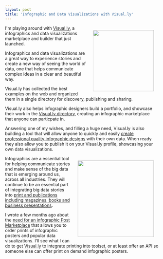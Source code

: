 ```yaml
---
layout: post
title: 'Infographic and Data Visualizations with Visual.ly'
---
```

<img style="padding: 15px;" src="http://kinlane-productions.s3.amazonaws.com/mimeo/visually/visually-logo.png" alt="" width="200" align="right" /><p></p>
I'm playing around with <a title="Visual.ly" href="http://visual.ly">Visual.ly</a>, a infographics and data visualizations marketplace and builder that just launched.<p></p>
Infographics and data visualizations are a great way to experience stories and create a new way of seeing the world of data, one that helps communicate complex ideas in a clear and beautiful way.<p></p>
Visual.ly has collected the best examples on the web and organized them in a single directory for discovery, publishing and sharing.<p></p>
Visual.ly also helps infographic designers build a portfolio, and showcase their work in the <a href="http://visual.ly/#gc_filter">Visual.ly directory</a>, creating an infographic marketplace that anyone can particpate in.<p></p>
Answering one of my wishes, and filling a huge need, Visual.ly is also building a tool that will allow anyone to quickly and easily <a title="create professional quality infographics" href="http://visual.ly/labs">create professional quality infographic designs</a> with their own data. When ready they also allow you to publish it on your Visual.ly profile, showcasing your own data visualizations.<p></p>
<img style="padding: 15px;" src="http://kinlane-productions.s3.amazonaws.com/mimeo/visually/visually-infographic.png" alt="" width="250" align="right" /><p></p>
Infographics are a essential tool for helping communicate stories and make sense of the big data that is emerging around us, across all industries. They will continue to be an essential part of integrating big data stories into <a title="print and publications including magazines, books, and business presentations." href="http://developer.mimeo.com/blog/blog_detail.php?ID=156">print and publications including magazines, books and business presentations</a>.<p></p>
I wrote a few months ago about the <a title="Infographic Poster Marketplace" href="http://www.kinlane.com/2011/01/infographic-poster-marketplace-api-ideas/">need for an infographic Post Marketplace</a> that allows you to order prints of infographic posters and popular data visualizations. I'll see what I can do to get <a title="Visual.ly" href="http://visual.ly">Visual.ly</a> to integrate printing into toolset, or at least offer an API so someone else can offer print on demand infographic posters.
